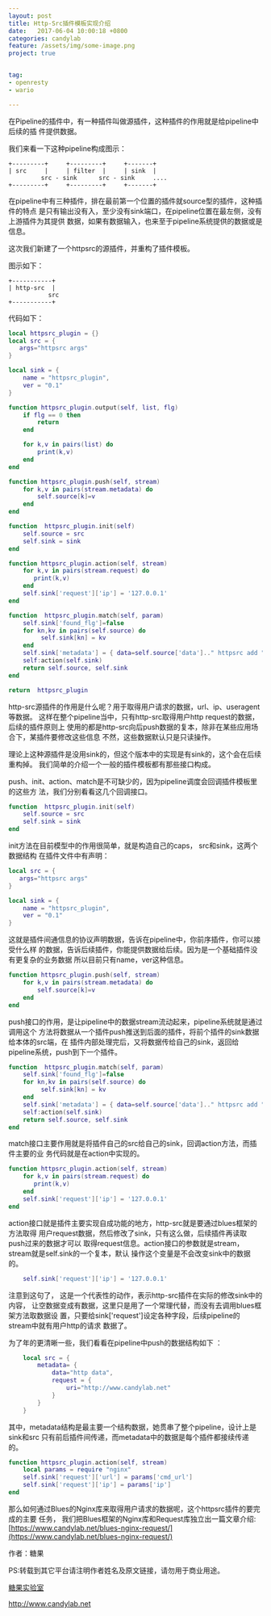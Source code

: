 ```yaml
---
layout: post
title: Http-Src插件模板实现介绍
date:   2017-06-04 10:00:18 +0800 
categories: candylab
feature: /assets/img/some-image.png
project: true


tag:
- openresty 
- wario

---
```

在Pipeline的插件中，有一种插件叫做源插件，这种插件的作用就是给pipeline中后续的插
件提供数据。

我们来看一下这种pipeline构成图示：


```
+---------+     +---------+     +-------+
| src     |     | filter  |     | sink  |
         src - sink      src - sink     ....
+---------+     +---------+     +-------+
```

在pipeline中有三种插件，排在最前第一个位置的插件就source型的插件，这种插件的特点
是只有输出没有入，至少没有sink端口，在pipeline位置在最左侧，没有上游插件为其提供
数据，如果有数据输入，也来至于pipeline系统提供的数据或是信息。

这次我们新建了一个httpsrc的源插件，并重构了插件模板。

图示如下：

```
+-----------+
| http-src  |
           src 
+-----------+
```

代码如下：

```lua
local httpsrc_plugin = {}
local src = { 
   args="httpsrc args"
}

local sink = { 
    name = "httpsrc_plugin",
    ver = "0.1"
}

function httpsrc_plugin.output(self, list, flg)
    if flg == 0 then
        return
    end 

    for k,v in pairs(list) do
        print(k,v)
    end 
end

function httpsrc_plugin.push(self, stream) 
    for k,v in pairs(stream.metadata) do
        self.source[k]=v
    end 
end

function  httpsrc_plugin.init(self)
    self.source = src
    self.sink = sink
end

function httpsrc_plugin.action(self, stream)
    for k,v in pairs(stream.request) do
       print(k,v)
    end
    self.sink['request']['ip'] = '127.0.0.1'
end

function  httpsrc_plugin.match(self, param)
    self.sink['found_flg']=false
    for kn,kv in pairs(self.source) do
         self.sink[kn] = kv
    end
    self.sink['metadata'] = { data=self.source['data'].." httpsrc add " }
    self:action(self.sink)
    return self.source, self.sink
end

return  httpsrc_plugin

```


http-src源插件的作用是什么呢？用于取得用户请求的数据，url、ip、useragent等数据。
这样在整个pipeline当中，只有http-src取得用户http request的数据，后续的插件原则上
使用的都是http-src向后push数据的复本，除非在某些应用场合下，某插件要修改这些信息
不然，这些数据默认只是只读操作。

理论上这种源插件是没用sink的，但这个版本中的实现是有sink的，这个会在后续重构掉。
我们简单的介绍一个一般的插件模板都有那些接口构成。

push、init、action、match是不可缺少的，因为pipeline调度会回调插件模板里的这些方
法，我们分别看看这几个回调接口。

```lua
function  httpsrc_plugin.init(self)
    self.source = src
    self.sink = sink
end
```

init方法在目前模型中的作用很简单，就是构造自己的caps， src和sink，这两个数据结构
在插件文件中有声明：


```lua
local src = { 
   args="httpsrc args"
}

local sink = { 
    name = "httpsrc_plugin",
    ver = "0.1"
}
```

这就是插件间通信息的协议声明数据，告诉在pipeline中，你前序插件，你可以接受什么样
的数据，告诉后续插件，你能提供数据给后续。因为是一个基础插件没有更复杂的业务数据
所以目前只有name，ver这种信息。

```lua
function httpsrc_plugin.push(self, stream) 
    for k,v in pairs(stream.metadata) do
        self.source[k]=v
    end 
end
```

push接口的作用，是让pipeline中的数据stream流动起来，pipeline系统就是通过调用这个
方法将数据从一个插件push推送到后面的插件，将前个插件的sink数据给本体的src端，在
插件内部处理完后，又将数据传给自己的sink，返回给pipeline系统，push到下一个插件。

```lua
function  httpsrc_plugin.match(self, param)
    self.sink['found_flg']=false
    for kn,kv in pairs(self.source) do
         self.sink[kn] = kv
    end
    self.sink['metadata'] = { data=self.source['data'].." httpsrc add " }
    self:action(self.sink)
    return self.source, self.sink
end
```

match接口主要作用就是将插件自己的src给自己的sink，回调action方法，而插件主要的业
务代码就是在action中实现的。

```lua
function httpsrc_plugin.action(self, stream)
    for k,v in pairs(stream.request) do
       print(k,v)
    end
    self.sink['request']['ip'] = '127.0.0.1'
end
```

action接口就是插件主要实现自成功能的地方，http-src就是要通过blues框架的方法取得
用户request数据，然后修改了sink，只有这么做，后续插件再读取push过来的数据才可以
取得request信息。action接口的参数就是stream，stream就是self.sink的一个复本，默认
操作这个变量是不会改变sink中的数据的。



```lua
    self.sink['request']['ip'] = '127.0.0.1'
```

注意到这句了， 这是一个代表性的动作，表示http-src插件在实际的修改sink中的内容，
让空数据变成有数据，这里只是用了一个常理代替，而没有去调用blues框架方法取数据设
置，只要给sink['request']设定各种字段，后续pipeline的stream中就有用户http的请求
数据了。


为了年的更清晰一些，我们看看在pipeline中push的数据结构如下 ：


```lua
    local src = { 
        metadata= { 
            data="http data",
            request = { 
                uri="http://www.candylab.net"
            }   
        }   
    }   
```
其中，metadata结构是最主要一个结构数据，她贯串了整个pipeline，设计上是sink和src
只有前后插件间传递，而metadata中的数据是每个插件都接续传递的。

```lua
function httpsrc_plugin.action(self, stream)
    local params = require "nginx"
    self.sink['request']['url'] = params['cmd_url']
    self.sink['request']['ip'] = params['ip']
end
```


那么如何通过Blues的Nginx库来取得用户请求的数据呢，这个httpsrc插件的要完成的主要
任务， 我们把Blues框架的Nginx库和Request库独立出一篇文章介绍: [https://www.candylab.net/blues-nginx-request/](https://www.candylab.net/blues-nginx-request/)


作者：糖果

PS:转载到其它平台请注明作者姓名及原文链接，请勿用于商业用途。

[糖果实验室](http://www.candylab.net)

http://www.candylab.net
